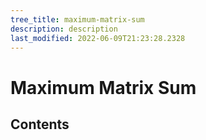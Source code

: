 ```yaml
---
tree_title: maximum-matrix-sum
description: description
last_modified: 2022-06-09T21:23:28.2328
---
```


# Maximum Matrix Sum

## Contents

